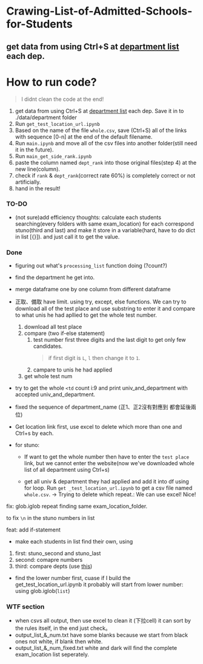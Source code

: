 # Crawing-List-of-Admitted-Schools-for-Students

## get data from using Ctrl+S at [department list](https://www.com.tw/cross/university_030_112.html) each dep.

# How to run code?
> I didnt clean the code at the end!
1. get data from using Ctrl+S at [department list](https://www.com.tw/cross/university_030_112.html) each dep. Save it in to ./data/department folder
1. Run `get_test_location_url.ipynb`
1. Based on the name of the file `whole.csv`, save (Ctrl+S) all of the links with sequence [0-n] at the end of the default filename.
1. Run `main.ipynb` and move all of the csv files into another folder(still need it in the future).
1. Run `main_get_side_rank.ipynb`
1. paste the column named `dept_rank` into those original files(step 4) at the new line(column).
1. check if `rank` & `dept_rank`(correct rate 60%) is completely correct or not artificially.
1. hand in the result!

### TO-DO

- (not sure)add efficiency thoughts: calculate each students searching(every folders with same exam_location) for each correspond stuno(third and last) and make it store in a variable(hard, have to do dict in list [{}]). and just call it to get the value.


### Done
- figuring out what's `processing_list` function doing (?count?)
- find the department he get into.
- merge dataframe one by one column from different dataframe
- 正取、備取 have limit. using try, except, else functions. We can try to download all of the test place and use substring to enter it and compare to what unis he had apllied to get the whole test number.
    1. download all test place
    1. compare (two if-else statement)
        1. test number first three digits and the last digit to get only few candidates.
            > if first digit is `L`, `l` then change it to `1`.
        1. campare to unis he had applied
    1. get whole test num

- try to get the whole `<td` count i:9 and print univ_and_department with accepted univ_and_department. 

- fixed the sequence of department_name (正1、正2沒有對應到 都會延後兩位)

- Get location link first, use excel to delete which more than one and Ctrl+s by each.

- for stuno:
    - If want to get the whole number then have to enter the `test place` link, but we cannot enter the website(now we've downloaded whole list of all department using Ctrl+s)

    - get all univ & department they had applied and add it into df using for loop. Run `get _test_location_url.ipynb` to get a csv file named `whole.csv`. -> Trying to delete which repeat.: We can use excel! Nice!

fix: glob.iglob repeat finding same exam_location_folder.

to fix `\n` in the stuno numbers in list

feat: add if-statement
- make each students in list find their own, using 
1. first: stuno_second and stuno_last 
1. second: comapre numbers
1. third: compare depts (use [this](https://stackoverflow.com/questions/3844801/check-if-all-elements-in-a-list-are-identical))

- find the lower number first, cuase if I build the get_test_location_url.ipynb it probably will start from lower number: using glob.iglob(`list`)

### WTF section
- when csvs all output, then use excel to clean it (下拉cell) it can sort by the rules itself, in the end just check。
- output_list_&_num.txt have some blanks because we start from black ones not white, if blank then white.
- output_list_&_num_fixed.txt white and dark will find the complete exam_location list seperately. 


